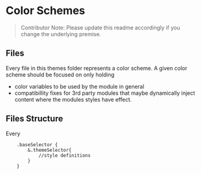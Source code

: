# Color Schemes

> Contributor Note: Please update this readme accordingly if you change the underlying premise.

## Files

Every file in this themes folder represents a color scheme.
A given color scheme should be focused on only holding

* color variables to be used by the module in general
* compatibillity fixes for 3rd party modules that maybe dynamically inject content where the modules styles have effect.

## Files Structure

Every

```less
    .baseSelector {
        &.themeSelector{
            //style definitions
        }
    }
```